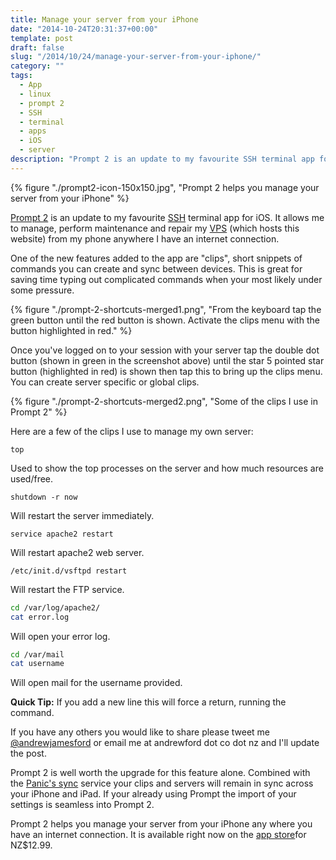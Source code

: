 ```yaml
---
title: Manage your server from your iPhone
date: "2014-10-24T20:31:37+00:00"
template: post
draft: false
slug: "/2014/10/24/manage-your-server-from-your-iphone/"
category: ""
tags:
  - App
  - linux
  - prompt 2
  - SSH
  - terminal
  - apps
  - iOS
  - server
description: "Prompt 2 is an update to my favourite SSH terminal app for iOS. It allows me to manage, perform maintenance and repair my VPS (which hosts this website) from my phone anywhere I have an internet connection."
---
```


{% figure "./prompt2-icon-150x150.jpg", "Prompt 2 helps you manage your server from your iPhone" %}

[Prompt 2](https://itunes.apple.com/nz/app/prompt-2/id917437289?mt=8&uo=4) is an update to my favourite [SSH](https://en.wikipedia.org/wiki/Secure_Shell)</a> terminal app for iOS. It allows me to manage, perform maintenance and repair my [VPS](https://clientarea.ramnode.com)</a> (which hosts this website) from my phone anywhere I have an internet connection.

One of the new features added to the app are "clips", short snippets of commands you can create and sync between devices.&nbsp;This is great for saving time typing out complicated commands when your most likely under some pressure.

{% figure "./prompt-2-shortcuts-merged1.png", "From the keyboard tap the green button until the red button is shown. Activate the clips menu with the button highlighted in red." %}

Once you've logged on to your session with your server tap the double dot button (shown in green in the screenshot above) until the star 5 pointed star button (highlighted in red) is shown then tap this to bring up the clips menu. You can create server specific or global clips.

{% figure "./prompt-2-shortcuts-merged2.png", "Some of the clips I use in Prompt 2" %}

Here are a few of the clips I use to manage my own server:

`top`

Used to show the top processes on the server and how much resources are used/free.

`shutdown -r now`

Will restart the server immediately.

`service apache2 restart`

Will restart apache2 web server.

`/etc/init.d/vsftpd restart`

Will restart the FTP service.

```sh
cd /var/log/apache2/
cat error.log
```

Will open your error log.

```sh
cd /var/mail
cat username
```

Will open mail for the username provided.

**Quick Tip:** If you add a new line this will force a return, running the command.

If you have any others you would like to share please tweet me [@andrewjamesford](https://twitter.com/AndrewJamesFord) or email me at andrewford dot co dot nz and I'll update the post.

Prompt 2 is well worth the upgrade for this feature alone. Combined with the [Panic's sync](http://panic.com/sync/) service your clips and servers will remain in sync across your iPhone and iPad. If your already using Prompt the import of your settings is seamless into Prompt 2.

Prompt 2 helps you manage your server from your iPhone any where you have an internet connection. It is available right now on the [app store](https://itunes.apple.com/nz/app/prompt-2/id917437289?mt=8&uo=4)for NZ$12.99.
